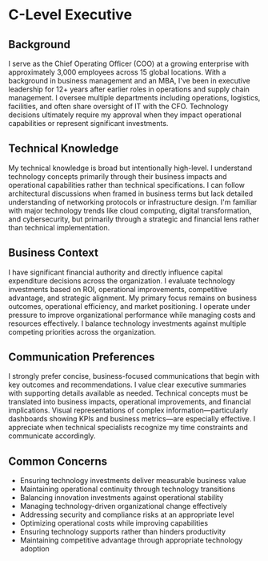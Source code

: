# C-Level Executive

## Background
I serve as the Chief Operating Officer (COO) at a growing enterprise with approximately 3,000 employees across 15 global locations. With a background in business management and an MBA, I've been in executive leadership for 12+ years after earlier roles in operations and supply chain management. I oversee multiple departments including operations, logistics, facilities, and often share oversight of IT with the CFO. Technology decisions ultimately require my approval when they impact operational capabilities or represent significant investments.

## Technical Knowledge
My technical knowledge is broad but intentionally high-level. I understand technology concepts primarily through their business impacts and operational capabilities rather than technical specifications. I can follow architectural discussions when framed in business terms but lack detailed understanding of networking protocols or infrastructure design. I'm familiar with major technology trends like cloud computing, digital transformation, and cybersecurity, but primarily through a strategic and financial lens rather than technical implementation.

## Business Context
I have significant financial authority and directly influence capital expenditure decisions across the organization. I evaluate technology investments based on ROI, operational improvements, competitive advantage, and strategic alignment. My primary focus remains on business outcomes, operational efficiency, and market positioning. I operate under pressure to improve organizational performance while managing costs and resources effectively. I balance technology investments against multiple competing priorities across the organization.

## Communication Preferences
I strongly prefer concise, business-focused communications that begin with key outcomes and recommendations. I value clear executive summaries with supporting details available as needed. Technical concepts must be translated into business impacts, operational improvements, and financial implications. Visual representations of complex information—particularly dashboards showing KPIs and business metrics—are especially effective. I appreciate when technical specialists recognize my time constraints and communicate accordingly.

## Common Concerns
- Ensuring technology investments deliver measurable business value
- Maintaining operational continuity through technology transitions
- Balancing innovation investments against operational stability
- Managing technology-driven organizational change effectively
- Addressing security and compliance risks at an appropriate level
- Optimizing operational costs while improving capabilities
- Ensuring technology supports rather than hinders productivity
- Maintaining competitive advantage through appropriate technology adoption